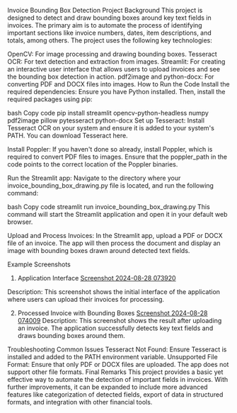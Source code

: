 Invoice Bounding Box Detection
Project Background
This project is designed to detect and draw bounding boxes around key text fields in invoices. The primary aim is to automate the process of identifying important sections like invoice numbers, dates, item descriptions, and totals, among others. The project uses the following key technologies:

OpenCV: For image processing and drawing bounding boxes.
Tesseract OCR: For text detection and extraction from images.
Streamlit: For creating an interactive user interface that allows users to upload invoices and see the bounding box detection in action.
pdf2image and python-docx: For converting PDF and DOCX files into images.
How to Run the Code
Install the required dependencies: Ensure you have Python installed. Then, install the required packages using pip:

bash
Copy code
pip install streamlit opencv-python-headless numpy pdf2image pillow pytesseract python-docx
Set up Tesseract: Install Tesseract OCR on your system and ensure it is added to your system's PATH. You can download Tesseract here.

Install Poppler: If you haven't done so already, install Poppler, which is required to convert PDF files to images. Ensure that the poppler_path in the code points to the correct location of the Poppler binaries.

Run the Streamlit app: Navigate to the directory where your invoice_bounding_box_drawing.py file is located, and run the following command:

bash
Copy code
streamlit run invoice_bounding_box_drawing.py
This command will start the Streamlit application and open it in your default web browser.

Upload and Process Invoices: In the Streamlit app, upload a PDF or DOCX file of an invoice. The app will then process the document and display an image with bounding boxes drawn around detected text fields.

Example Screenshots
1. Application Interface
[Screenshot 2024-08-28 073920](https://github.com/user-attachments/assets/ac95f0d1-990c-461e-8cfe-6f4a672732c4)

Description: This screenshot shows the initial interface of the application where users can upload their invoices for processing.

2. Processed Invoice with Bounding Boxes
[Screenshot 2024-08-28 074009](https://github.com/user-attachments/assets/5a1cf893-0600-465d-9c8e-60279581941d)
Description: This screenshot shows the result after uploading an invoice. The application successfully detects key text fields and draws bounding boxes around them.

Troubleshooting
Common Issues
Tesseract Not Found: Ensure Tesseract is installed and added to the PATH environment variable.
Unsupported File Format: Ensure that only PDF or DOCX files are uploaded. The app does not support other file formats.
Final Remarks
This project provides a basic yet effective way to automate the detection of important fields in invoices. With further improvements, it can be expanded to include more advanced features like categorization of detected fields, export of data in structured formats, and integration with other financial tools.
